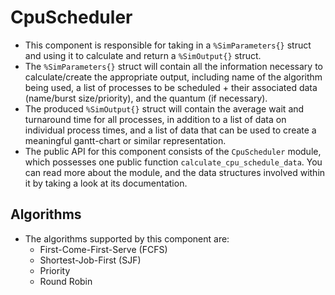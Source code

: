 # CpuScheduler

- This component is responsible for taking in a `%SimParameters{}` struct and using it to calculate and return a `%SimOutput{}` struct.
- The `%SimParameters{}` struct will contain all the information necessary to calculate/create the appropriate output, including name of the algorithm being used, a list of processes to be scheduled + their associated data (name/burst size/priority), and the quantum (if necessary).
- The produced `%SimOutput{}` struct will contain the average wait and turnaround time for all processes, in addition to a list of data on individual process times, and a list of data that can be used to create a meaningful gantt-chart or similar representation.
- The public API for this component consists of the `CpuScheduler` module, which possesses one public function `calculate_cpu_schedule_data`. You can read more about the module, and the data structures involved within it by taking a look at its documentation.

## Algorithms

- The algorithms supported by this component are:
  - First-Come-First-Serve (FCFS)
  - Shortest-Job-First (SJF)
  - Priority
  - Round Robin
